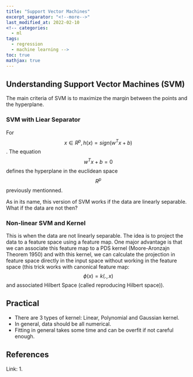 ```yaml
---
title: "Support Vector Machines"
excerpt_separator: "<!--more-->"
last_modified_at: 2022-02-10
<!-- categories:
  - ml
tags:
  - regression
  - machine learning -->
toc: true
mathjax: true
---
```

## Understanding Support Vector Machines (SVM)
The main criteria of SVM is to maximize the margin between the points and the hyperplane.

### SVM with Liear Separator
For $$x \in R^p, h(x) = sign(w^Tx+b)$$. The equation $$w^Tx+b = 0$$ defines the hyperplane in the euclidean space $$R^p$$ previously mentionned.

As in its name, this version of SVM works if the data are linearly separable. What if the data are not then?

### Non-linear SVM and Kernel
This is when the data are not linearly separable. The idea is to project the data to a feature space using a feature map. One major advantage is that we can associate this feature map to a PDS kernel (Moore-Aronzajn Theorem 1950) and with this kernel, we can calculate the projection in feature space directly in the input space without working in the feature space (this trick works with canonical feature map: $$\phi(x) = k(.,x)$$ and associated Hilbert Space (called reproducing Hilbert space)).

## Practical
- There are 3 types of kernel: Linear, Polynomial and Gaussian kernel.
- In general, data should be all numerical. 
- Fitting in general takes some time and can be overfit if not careful enough.

## References
Link: 
1.
